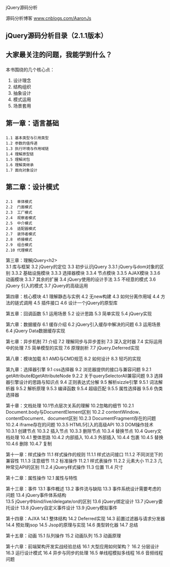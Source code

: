 jQuery源码分析

  源码分析博客
  www.cnblogs.com/AaronJs


jQuery源码分析目录（2.1.1版本）
-----------------------------------

  
大家最关注的问题，我能学到什么？
-----------------------------------
###
本书围绕的几个核心点：
1.	设计理念
2.	结构组织
3.	抽象设计
4.	模式运用
5.	场景套用


第一章：语言基础
-----------------------------------
### 
    1.1	基本类型与引用类型
    1.2	参数的值传递
    1.3	执行环境与作用域链
    1.4	理解原型链
    1.5	理解闭包
    1.6	理解类继承
    1.7	面向对象设计

第二章：设计模式
-----------------------------------
### 
    2.1	 单体模式
    2.2	 门面模式
    2.3	 工厂模式
    2.4	 观察者模式
    2.5	 中介模式
    2.6	 适配器模式
    2.7	 装饰者模式
    2.8	 桥接模式
    2.9	 组合模式
    2.10 代理模式

第三章：理解jQuery\<h2\><br />
    3.1	库与框架
    3.2	jQuery的定位
    3.3	初步认识jQuery
        3.3.1	jQuery与dom对象的区别
        3.3.2	基础设施模块
        3.3.3	选择器模块
        3.3.4	节点模块
        3.3.5	AJAX模块
        3.3.6	动画模块
        3.3.7	其余的扩展
    3.4	jQuery使用的设计手法
    3.5	不经意的模式
    3.6	 jQuery 引入的模式
    3.7	 jQuery的高级运用


第四章：核心模块
    4.1	理解静态与实例
    4.2	无new构建
    4.3	如何分离作用域
    4.4	方法的链式调用
    4.5	插件接口
    4.6	设计一个jQuery的原型库

第五章：回调函数
	5.1 运用场景
	5.2 设计思路
	5.3 简单实现
	5.4 jQuery实现

第六章：数据缓存
	6.1	缓存介绍
	6.2	jQuery引入缓存中解决的问题
	6.3	运用场景
	6.4	jQuery Data数据缓存实现

第七章：异步机制
	7.1	介绍
	7.2	理解同步与异步差别
	7.3	深入定时器
	7.4	实际运用中的处理
	7.5	简单模型的实现
	7.6	原理剖析
	7.7 	jQuery.Deferred实现
	
第八章：模块加载
	8.1	AMD与CMD规范
	8.2	如何设计
	8.3	轻巧的实现

第九章：选择器引擎
	9.1	css选择器
	9.2	浏览器提供的接口与兼容问题
		9.2.1	getAttribute和getAttributeNode
		9.2.2	关于querySelectorAll兼容问题
	9.3	选择器引擎设计的思路与知识点 
	9.4	正则表达式分解
	9.5	解析sizzle引擎
		9.5.1	词法解析器
		9.5.2	解析原理
		9.5.3	编译函数
		9.5.4	超级匹配
		9.5.5	属性选择器
		9.5.6	伪类选择器

第十章：文档处理
    10.1节点层次关系的理解
    10.2忽略的细节
        10.2.1	Document.body与DocumentElement区别
        10.2.2 	contentWindow、contentDocument、document区别
        10.2.3   DocumentFragment存在的问题
        10.2.4	iframe存在的问题
        10.3.5	HTML5引入的高级API
    10.3 DOM操作技术
        10.3.1	创建节点
        10.3.2	插入节点
        10.3.3	删除节点
        10.3.4	替换节点
    10.4 Query文档处理
        10.4.1	整体思路
        10.4.2	内部插入
        10.4.3	外部插入
        10.4.4	包裹
        10.4.5 	替换
        10.4.6	删除
        10.4.7	复制


第十一章：样式操作
	11.1 样式操作的规则
		11.1.1 样式访问接口
		11.1.2 不同浏览下的兼容性
		11.1.3 注意细节
	11.2 标准操作
		11.2.1 样式表操作
		11.2.2 元素大小
		11.2.3 几种常见API的区别
	    11.2.4 jQuery样式操作
	11.3 位置
	11.4 尺寸

第十二章：属性操作
	12.1 属性与特性
	

第十三章：事件
	13.1 事件概述
	13.2 事件流与缺陷
	13.3 事件系统设计需要考虑的问题
	13.4 jQuery事件体系结构	
	13.5 jQuery中bind/live/delegate/on的区别
	13.6 jQuery绑定设计
	13.7 jQuery委托设计
	13.8 jQuery自定义事件设计
	13.9 jQuery模拟事件 
	
第十四章：AJXA
    14.1 整体结构
    14.2 Deferred实现
    14.3 前置过滤器与请求分发器
    14.4 预处理jsop
    14.5 Jsop的原理与实现
    14.6 类型转化器
    14.7 总结

第十五章：动画
	15.1 队列操作
	15.2 动画队列
	15.3 动画原理
	
第十六章：前端架构开发实战经验总结
    16.1 大型应用如何架构？
    16.2 分层设计
    16.3 运行设计模式
    16.4 异步与同步的处理
    16.5 单线程模拟多线程
    16.6 音频线程问题
		
	
			
